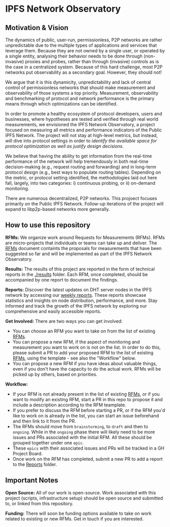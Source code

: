 # IPFS Network Observatory 

## Motivation & Vision

The dynamics of public, user-run, permissionless, P2P networks are rather unpredictable due to the multiple types of applications and services that leverage them. Because they are not owned by a single user, or operated by a single entity, analysing their behavior needs to be done through (non-invasive) proxies and probes, rather than through (invasive) controls as is the case in a centralized system. Because of this hard challenge, most P2P networks put observability as a secondary goal. However, they should not!

We argue that it is this dynamicity, unpredictability and lack of central control of permissionless networks that should make measurement and observability of those systems a top priority. Measurement, observability and benchmarking of protocol and network performance is the primary means through which optimizations can be identified.

In order to promote a healthy ecosystem of protocol developers, users and businesses, where hypotheses are tested and verified through real world measurements, we envisioned the IPFS Network Observatory, a project focused on measuring all metrics and performance indicators of the Public IPFS Network. The project will not stay at high-level metrics, but instead, will dive into protocol settings in order to _identify the available space for protocol optimization as well as justify design decisions_.

We believe that having the ability to get information from the real-time performance of the network will help tremendously in both real-time decision-making (e.g., request routing and forwarding) and in long-term protocol design (e.g., best ways to populate routing tables). Depending on the metric, or protocol setting identified, the methodologies laid out here fall, largely, into two categories: i) continuous probing, or ii) on-demand monitoring.

There are numerous decentralized, P2P networks. This projoect focuses primarily on the Public IPFS Network. Follow-up iterations of the project will expand to libp2p-based networks more generally.

## How to use this repository

**RFMs:** We organize work around Requests for Measurements (RFMs). RFMs are micro-projects that individuals or teams can take up and deliver. The [RFMs](RFMs.md) document containts the proposals for measurements that have been suggested so far and will be implemented as part of the IPFS Network Observatory.

**Results:** The results of this project are reported in the form of technical reports in the [./results](./results/) folder. Each RFM, once completed, should be accompanied by one report to document the findings.

**Reports:** Discover the latest updates on DHT server nodes in the IPFS network by accessing our [weekly reports](./reports/README.md). These reports showcase statistics and insights on node distribution, performance, and more. Stay informed and track the growth of the IPFS network by exploring our comprehensive and easily accessible reports.

**Get Involved:** There are two ways you can get involved:
- You can choose an RFM you want to take on from the list of existing [RFMs](RFMs.md).
- You can propose a new RFM, if the aspect of monitoring and measurement you want to work on is not on the list. In order to do this, please submit a PR to add your proposed RFM to the list of existing [RFMs](RFMs.md), using the template - see also the "Workflow" below.
- You can propose a new RFM if you have ideas about valuable things, even if you don't have the capacity to do the actual work. RFMs will be picked up by others, based on priorities.

**Workflow:**
- If your RFM is not already present in the list of existing [RFMs](RFMs.md), or if you want to modify an existing RFM, start a PR in this repo to propose it and include a description according to the RFM teamplate.
- If you prefer to discuss the RFM before starting a PR, or if the RFM you'd like to work on is already in the list, you can start an issue beforehand and then link to it from the PR.
- The RFMs should move from `brainstorming`, to `draft` and then to `ongoing`. While in the `ongoing` phase there will likely need to be more issues and PRs associated with the initial RFM. All these should be grouped together under one `epic`.
- These `epics` with their associated issues and PRs will be tracked in a GH Project Board.
- Once work on the RFM has completed, submit a new PR to add a report to the [Reports](reports/) folder.

## Important Notes

**Open Source:** All of our work is open-source. Work associated with this project (scripts, infrastructure setup) should be open source and submitted to, or linked from this repository.

**Funding:** There will soon be funding options available to take on work related to existing or new RFMs. Get in touch if you are interested.